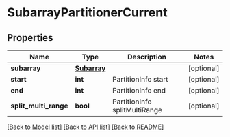 # SubarrayPartitionerCurrent

## Properties
Name | Type | Description | Notes
------------ | ------------- | ------------- | -------------
**subarray** | [**Subarray**](Subarray.md) |  | [optional] 
**start** | **int** | PartitionInfo start | [optional] 
**end** | **int** | PartitionInfo end | [optional] 
**split_multi_range** | **bool** | PartitionInfo splitMultiRange | [optional] 

[[Back to Model list]](../README.md#documentation-for-models) [[Back to API list]](../README.md#documentation-for-api-endpoints) [[Back to README]](../README.md)


